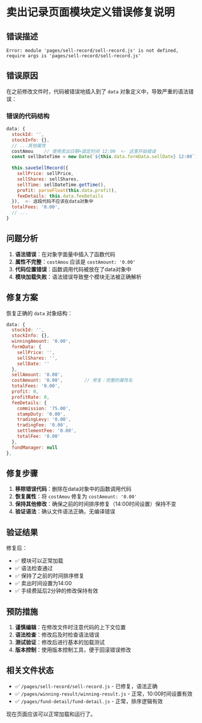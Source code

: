 # 卖出记录页面模块定义错误修复说明

## 错误描述
```
Error: module 'pages/sell-record/sell-record.js' is not defined, require args is 'pages/sell-record/sell-record.js'
```

## 错误原因
在之前修改文件时，代码被错误地插入到了 `data` 对象定义中，导致严重的语法错误：

### 错误的代码结构
```javascript
data: {
  stockId: '',
  stockInfo: {},
  // ...其他属性
  costAmou    // 使用卖出日期+固定时间 12:00  <- 这里开始错误
  const sellDateTime = new Date(`${this.data.formData.sellDate} 12:00`)
  
  this.saveSellRecord({
    sellPrice: sellPrice,
    sellShares: sellShares,
    sellTime: sellDateTime.getTime(),
    profit: parseFloat(this.data.profit),
    feeDetails: this.data.feeDetails
  }),  <- 这段代码不应该在data对象中
  totalFees: '0.00',
  // ...
}
```

## 问题分析
1. **语法错误**：在对象字面量中插入了函数代码
2. **属性不完整**：`costAmou` 应该是 `costAmount: '0.00'`
3. **代码位置错误**：函数调用代码被放在了data对象中
4. **模块加载失败**：语法错误导致整个模块无法被正确解析

## 修复方案
恢复正确的 `data` 对象结构：

```javascript
data: {
  stockId: '',
  stockInfo: {},
  winningAmount: '0.00',
  formData: {
    sellPrice: '',
    sellShares: '',
    sellDate: ''
  },
  sellAmount: '0.00',
  costAmount: '0.00',        // 修复：完整的属性名
  totalFees: '0.00',
  profit: 0,
  profitRate: 0,
  feeDetails: {
    commission: '75.00',
    stampDuty: '0.00',
    tradingLevy: '0.00',
    tradingFee: '0.00',
    settlementFee: '0.00',
    totalFee: '0.00'
  },
  fundManager: null
},
```

## 修复步骤
1. **移除错误代码**：删除在data对象中的函数调用代码
2. **恢复属性**：将 `costAmou` 修复为 `costAmount: '0.00'`
3. **保持其他修改**：确保之前的时间排序修复（14:00时间设置）保持不变
4. **验证语法**：确认文件语法正确，无编译错误

## 验证结果
修复后：
- ✅ 模块可以正常加载
- ✅ 语法检查通过
- ✅ 保持了之前的时间排序修复
- ✅ 卖出时间设置为14:00
- ✅ 手续费延后2分钟的修改保持有效

## 预防措施
1. **谨慎编辑**：在修改文件时注意代码的上下文位置
2. **语法检查**：修改后及时检查语法错误
3. **测试验证**：修改后进行基本的加载测试
4. **版本控制**：使用版本控制工具，便于回滚错误修改

## 相关文件状态
- ✅ `/pages/sell-record/sell-record.js` - 已修复，语法正确
- ✅ `/pages/winning-result/winning-result.js` - 正常，10:00时间设置有效
- ✅ `/pages/fund-detail/fund-detail.js` - 正常，排序逻辑有效

现在页面应该可以正常加载和运行了。
